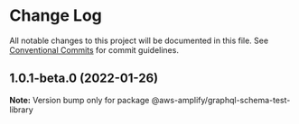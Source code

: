 # Change Log

All notable changes to this project will be documented in this file.
See [Conventional Commits](https://conventionalcommits.org) for commit guidelines.

## 1.0.1-beta.0 (2022-01-26)

**Note:** Version bump only for package @aws-amplify/graphql-schema-test-library
